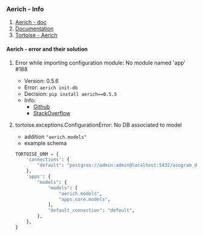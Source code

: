 ### Aerich - Info

1. [Aerich - doc](https://github.com/tortoise/aerich)
2. [Documentation](https://ashfakmeethal.medium.com/tortoise-orm-migrations-with-aerich-5ebb7238bed5)
3. [Tortoise - Aerich](https://tortoise-orm.readthedocs.io/en/latest/migration.html)

#### Aerich - error and their solution

1. Error while importing configuration module: No module named 'app' #188
    - Version: 0.5.6
    - Error:  `aerich init-db`
    - Decision: `pip install aerich==0.5.5`
    - Info:
        - [Github](https://github.com/tortoise/aerich/issues/188)
        - [StackOverflow](https://stackoverflow.com/questions/68764476/error-while-importing-configuration-module-no-module-named-app-aerich)

2. tortoise.exceptions.ConfigurationError: No DB associated to model
    - addition `"aerich.models"`
    - example schema
    ```python
    TORTOISE_ORM = {
        'connections': {
            "default": "postgres://admin:admin@localhost:5432/aiogram_django"
        },
        'apps': {
            "models": {
                "models": [
                    "aerich.models",
                    "apps.core.models",
                ],
                "default_connection": "default",
            },
        },
    }
    ```